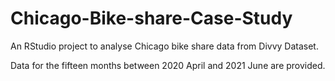 # Chicago-Bike-share-Case-Study
An RStudio project to analyse Chicago bike share data from Divvy Dataset.


Data for the fifteen months between 2020 April and 2021 June are provided.

